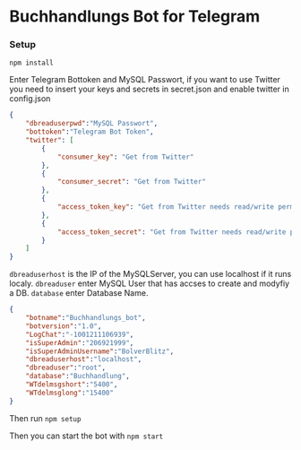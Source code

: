 # Buchhandlungs Bot for Telegram

### Setup

`npm install`

Enter Telegram Bottoken and MySQL Passwort, if you want to use Twitter you need to insert your keys and secrets in secret.json and enable twitter in config.json
```json
{
    "dbreaduserpwd":"MySQL Passwort",
    "bottoken":"Telegram Bot Token",
    "twitter": [
        {
            "consumer_key": "Get from Twitter"
        },
        {
            "consumer_secret": "Get from Twitter"
        },
        {
            "access_token_key": "Get from Twitter needs read/write permissions"
        },
        {
            "access_token_secret": "Get from Twitter needs read/write permissions"
        }
    ]
}
```

`dbreaduserhost` is the IP of the MySQLServer, you can use localhost if it runs localy.
`dbreaduser` enter MySQL User that has accses to create and modyfiy a DB.
`database` enter Database Name.
```json
{
	"botname":"Buchhandlungs_bot",
	"botversion":"1.0",
	"LogChat":"-1001211106939",
	"isSuperAdmin":"206921999",
	"isSuperAdminUsername":"BolverBlitz",
	"dbreaduserhost":"localhost",
	"dbreaduser":"root",
	"database":"Buchhandlung",
	"WTdelmsgshort":"5400",
	"WTdelmsglong":"15400"
}
```

Then run `npm setup`

Then you can start the bot with `npm start`